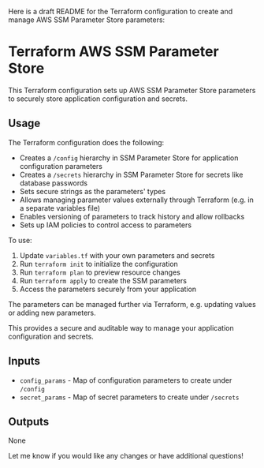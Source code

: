 Here is a draft README for the Terraform configuration to create and manage AWS SSM Parameter Store parameters:

# Terraform AWS SSM Parameter Store

This Terraform configuration sets up AWS SSM Parameter Store parameters to securely store application configuration and secrets.

## Usage

The Terraform configuration does the following:

- Creates a `/config` hierarchy in SSM Parameter Store for application configuration parameters
- Creates a `/secrets` hierarchy in SSM Parameter Store for secrets like database passwords
- Sets secure strings as the parameters' types
- Allows managing parameter values externally through Terraform (e.g. in a separate variables file)
- Enables versioning of parameters to track history and allow rollbacks
- Sets up IAM policies to control access to parameters

To use:

1. Update `variables.tf` with your own parameters and secrets
2. Run `terraform init` to initialize the configuration 
3. Run `terraform plan` to preview resource changes
4. Run `terraform apply` to create the SSM parameters
5. Access the parameters securely from your application

The parameters can be managed further via Terraform, e.g. updating values or adding new parameters.

This provides a secure and auditable way to manage your application configuration and secrets.

## Inputs

- `config_params` - Map of configuration parameters to create under `/config`
- `secret_params` - Map of secret parameters to create under `/secrets`

## Outputs

None

Let me know if you would like any changes or have additional questions!